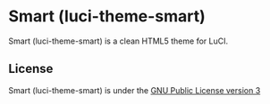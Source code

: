 # Smart (luci-theme-smart)

Smart (luci-theme-smart) is a clean HTML5 theme for LuCI.

## License

Smart (luci-theme-smart) is under the [GNU Public License version 3](https://www.gnu.org/licenses/gpl-3.0.html)
